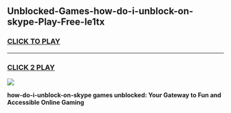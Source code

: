
## Unblocked-Games-how-do-i-unblock-on-skype-Play-Free-le1tx
<h3>
<a href="https://premium76.site?title=how-do-i-unblock-on-skype&ref=10A">CLICK TO PLAY</a></h3>
<hr>

<h3>
<a href="https://premium76.site?title=how-do-i-unblock-on-skype&ref=10A">CLICK 2 PLAY</a>
  
</h3>

<a href="https://premium76.site?title=how-do-i-unblock-on-skype&ref=10A"><img src="https://clearcache.store/games.png"></a>


**how-do-i-unblock-on-skype games unblocked: Your Gateway to Fun and Accessible Online Gaming**
